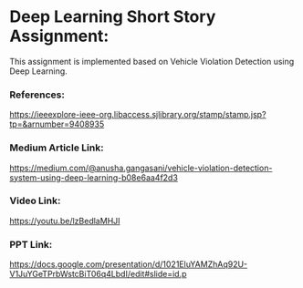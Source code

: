 # Deep Learning Short Story Assignment:

This assignment is implemented based on Vehicle Violation Detection using Deep Learning.

### References: 
https://ieeexplore-ieee-org.libaccess.sjlibrary.org/stamp/stamp.jsp?tp=&arnumber=9408935

### Medium Article Link:
https://medium.com/@anusha.gangasani/vehicle-violation-detection-system-using-deep-learning-b08e6aa4f2d3

### Video Link:
https://youtu.be/lzBedlaMHJI

### PPT Link:
https://docs.google.com/presentation/d/1021EluYAMZhAq92U-V1JuYGeTPrbWstcBiT06q4LbdI/edit#slide=id.p



